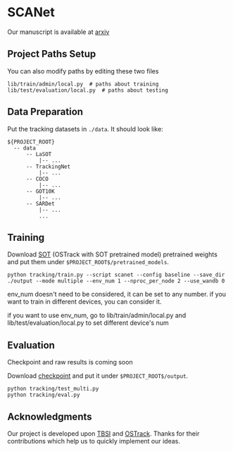 # SCANet

Our manuscript is available at [arxiv](https://arxiv.org/pdf/2406.07189)

## Project Paths Setup
You can also modify paths by editing these two files
```
lib/train/admin/local.py  # paths about training
lib/test/evaluation/local.py  # paths about testing
```

## Data Preparation
Put the tracking datasets in `./data`. It should look like:
```
${PROJECT_ROOT}
  -- data
      -- LaSOT
          |-- ...
      -- TrackingNet
          |-- ...
      -- COCO
          |-- ...
      -- GOT10K
          |-- ...
      -- SARDet
          |-- ...
          ...
```
## Training
Download [SOT](https://github.com/botaoye/OSTrack) (OSTrack with SOT pretrained model) pretrained weights and put them under `$PROJECT_ROOT$/pretrained_models`.

```
python tracking/train.py --script scanet --config baseline --save_dir ./output --mode multiple --env_num 1 --nproc_per_node 2 --use_wandb 0
```

env_num doesn't need to be considered, it can be set to any number. if you want to train in different devices, you can consider it.

if you want to use env_num, go to lib/train/admin/local.py and lib/test/evaluation/local.py to set different device's num

## Evaluation

Checkpoint and raw results is coming soon

Download [checkpoint](https://drive.google.com/file/d/1XrSpF6plvnasbamIPTNtDc_qBN4xo9Ny/view?usp=sharing) and put it under `$PROJECT_ROOT$/output`.

```
python tracking/test_multi.py 
python tracking/eval.py
```
## Acknowledgments
Our project is developed upon [TBSI](https://github.com/RyanHTR/TBSI) and [OSTrack](https://github.com/botaoye/OSTrack). Thanks for their contributions which help us to quickly implement our ideas.

